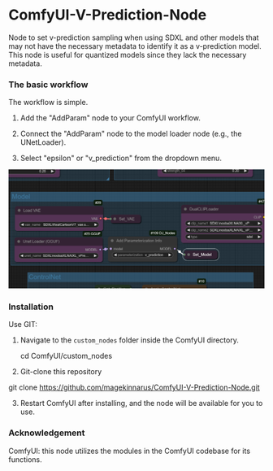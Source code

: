 # ComfyUI-V-Prediction-Node
Node to set v-prediction sampling when using SDXL and other models that may not have the necessary metadata to identify it as a v-prediction model.
This node is useful for quantized models since they lack the necessary metadata.

### The basic workflow
The workflow is simple.

1. Add the "AddParam" node to your ComfyUI workflow.

2. Connect the "AddParam" node to the model loader node (e.g., the UNetLoader).
  
3. Select "epsilon" or "v_prediction" from the dropdown menu.

![Screenshot of AddParam node](images/Workflow01.png)
### Installation
Use GIT:

1. Navigate to the `custom_nodes` folder inside the ComfyUI directory.

    cd ComfyUI/custom_nodes

2. Git-clone this repository

  git clone https://github.com/magekinnarus/ComfyUI-V-Prediction-Node.git

3. Restart ComfyUI after installing, and the node will be available for you to use.

### Acknowledgement
ComfyUI: this node utilizes the modules in the ComfyUI codebase for its functions.
